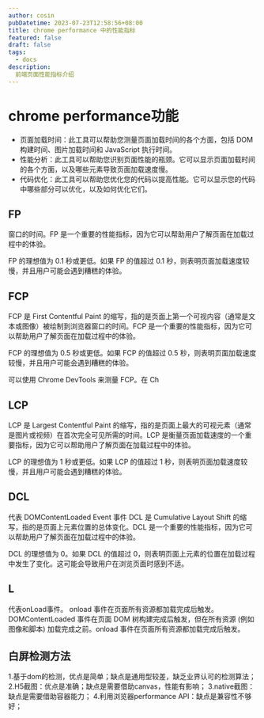 ```yaml
---
author: cosin
pubDatetime: 2023-07-23T12:58:56+08:00 
title: chrome performance 中的性能指标
featured: false
draft: false
tags:
  - docs
description:
  前端页面性能指标介绍
---
```

# chrome performance功能
- 页面加载时间：此工具可以帮助您测量页面加载时间的各个方面，包括 DOM 构建时间、图片加载时间和 JavaScript 执行时间。
- 性能分析：此工具可以帮助您识别页面性能的瓶颈。它可以显示页面加载时间的各个方面，以及哪些元素导致页面加载速度慢。
- 代码优化：此工具可以帮助您优化您的代码以提高性能。它可以显示您的代码中哪些部分可以优化，以及如何优化它们。

## FP
窗口的时间。FP 是一个重要的性能指标，因为它可以帮助用户了解页面在加载过程中的体验。

FP 的理想值为 0.1 秒或更低。如果 FP 的值超过 0.1 秒，则表明页面加载速度较慢，并且用户可能会遇到糟糕的体验。

## FCP
FCP 是 First Contentful Paint 的缩写，指的是页面上第一个可视内容（通常是文本或图像）被绘制到浏览器窗口的时间。FCP 是一个重要的性能指标，因为它可以帮助用户了解页面在加载过程中的体验。

FCP 的理想值为 0.5 秒或更低。如果 FCP 的值超过 0.5 秒，则表明页面加载速度较慢，并且用户可能会遇到糟糕的体验。

可以使用 Chrome DevTools 来测量 FCP。在 Ch

## LCP
LCP 是 Largest Contentful Paint 的缩写，指的是页面上最大的可视元素（通常是图片或视频）在首次完全可见所需的时间。LCP 是衡量页面加载速度的一个重要指标，因为它可以帮助用户了解页面在加载过程中的体验。

LCP 的理想值为 1 秒或更低。如果 LCP 的值超过 1 秒，则表明页面加载速度较慢，并且用户可能会遇到糟糕的体验。

## DCL
代表 DOMContentLoaded Event 事件
DCL 是 Cumulative Layout Shift 的缩写，指的是页面上元素位置的总体变化。DCL 是一个重要的性能指标，因为它可以帮助用户了解页面在加载过程中的体验。

DCL 的理想值为 0。如果 DCL 的值超过 0，则表明页面上元素的位置在加载过程中发生了变化。这可能会导致用户在浏览页面时感到不适。

## L
代表onLoad事件。
onload 事件在页面所有资源都加载完成后触发。
DOMContentLoaded 事件在页面 DOM 树构建完成后触发，但在所有资源 (例如图像和脚本) 加载完成之前。onload 事件在页面所有资源都加载完成后触发。

## 白屏检测方法
1.基于dom的检测，优点是简单；缺点是通用型较差，缺乏业界认可的检测算法；
2.H5截图：优点是准确；缺点是需要借助canvas，性能有影响；
3.native截图：缺点是需要借助容器能力；
4.利用浏览器performance API：缺点是兼容性不够好；